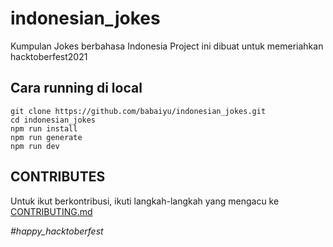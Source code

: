 # indonesian_jokes
Kumpulan Jokes berbahasa Indonesia
Project ini dibuat untuk memeriahkan hacktoberfest2021

## Cara running di local
```
git clone https://github.com/babaiyu/indonesian_jokes.git
cd indonesian_jokes
npm run install
npm run generate
npm run dev
```

## CONTRIBUTES
Untuk ikut berkontribusi, ikuti langkah-langkah yang mengacu ke [CONTRIBUTING.md](./CONTRIBUTING.md)

_#happy_hacktoberfest_
